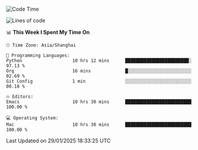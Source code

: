 <!--START_SECTION:waka-->
![Code Time](http://img.shields.io/badge/Code%20Time-2%2C500%20hrs%2022%20mins-blue)

![Lines of code](https://img.shields.io/badge/From%20Hello%20World%20I%27ve%20Written-334.9%20thousand%20lines%20of%20code-blue)

📊 **This Week I Spent My Time On** 

```text
🕑︎ Time Zone: Asia/Shanghai

💬 Programming Languages: 
Python                   10 hrs 12 mins      ████████████████████████░   97.13 % 
Org                      16 mins             █░░░░░░░░░░░░░░░░░░░░░░░░   02.69 % 
Git Config               1 min               ░░░░░░░░░░░░░░░░░░░░░░░░░   00.18 % 

🔥 Editors: 
Emacs                    10 hrs 30 mins      █████████████████████████   100.00 % 

💻 Operating System: 
Mac                      10 hrs 30 mins      █████████████████████████   100.00 % 
```


 Last Updated on 29/01/2025 18:33:25 UTC
<!--END_SECTION:waka-->
